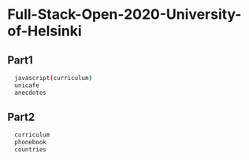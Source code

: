 # Full-Stack-Open-2020-University-of-Helsinki

## Part1
```bash
  javascript(curriculum)
  unicafe
  anecdotes
 ```
## Part2
```bash
  curriculum
  phonebook
  countries
 ```
